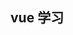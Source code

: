 <!--
 * @Author: Brightness
 * @Date: 2021-04-25 18:58:50
 * @LastEditors: Brightness
 * @LastEditTime: 2021-04-25 18:59:01
 * @Description:
-->

## vue 学习

